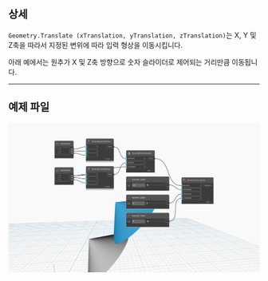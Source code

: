 <!--- Autodesk.DesignScript.Geometry.Geometry.Translate(geometry, xtranslation, ytranslation, ztranslation) --->
<!--- Z7RCGSZ7PG327WNJNF5LAVZMVCYSSBNPUFE666HLMLY4QCDT4TDQ --->
## 상세
`Geometry.Translate (xTranslation, yTranslation, zTranslation)`는 X, Y 및 Z축을 따라서 지정된 변위에 따라 입력 형상을 이동시킵니다.

아래 예에서는 원추가 X 및 Z축 방향으로 숫자 슬라이더로 제어되는 거리만큼 이동됩니다.
___
## 예제 파일

![Geometry.Translate(xTranslation, yTranslation, zTranslation)](./Z7RCGSZ7PG327WNJNF5LAVZMVCYSSBNPUFE666HLMLY4QCDT4TDQ_img.jpg)
